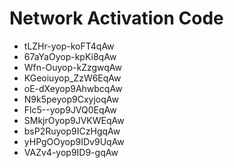 # Network Activation Code
* tLZHr-yop-koFT4qAw
* 67aYaOyop-kpKi8qAw
* Wfn-Ouyop-kZzgwqAw
* KGeoiuyop_ZzW6EqAw
* oE-dXeyop9AhwbcqAw
* N9k5peyop9CxyjoqAw
* Flc5--yop9JVQ0EqAw
* SMkjrOyop9JVKWEqAw
* bsP2Ruyop9ICzHgqAw
* yHPgOOyop9IDv9UqAw
* VAZv4-yop9ID9-gqAw